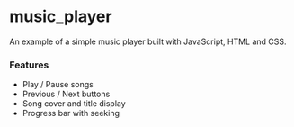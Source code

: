 # music_player
An example of a simple music player built with JavaScript, HTML and CSS. 
### Features
- Play / Pause songs
- Previous / Next buttons
- Song cover and title display
- Progress bar with seeking

